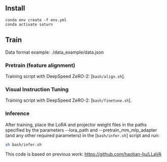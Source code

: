 
## Install

```Shell
conda env create -f env.yml 
conda activate saturn
```

## Train

Data format example: ./data_example/data.json


### Pretrain (feature alignment)


Training script with DeepSpeed ZeRO-2: [`bash/align.sh`].


### Visual Instruction Tuning


Training script with DeepSpeed ZeRO-2: [`bash/finetune.sh`].


### Inference 

After training, place the LoRA and projector weight files in the paths specified by the parameters --lora_path and --pretrain_mm_mlp_adapter (and any other required parameters) in the [`bash/infer.sh`] script and run: 

```bash
sh bash/infer.sh
```

This code is based on previous work: https://github.com/haotian-liu/LLaVA
